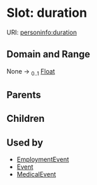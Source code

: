 
# Slot: duration




URI: [personinfo:duration](https://w3id.org/linkml/examples/personinfo/duration)


## Domain and Range

None &#8594;  <sub>0..1</sub> [Float](types/Float.md)

## Parents


## Children


## Used by

 * [EmploymentEvent](EmploymentEvent.md)
 * [Event](Event.md)
 * [MedicalEvent](MedicalEvent.md)
